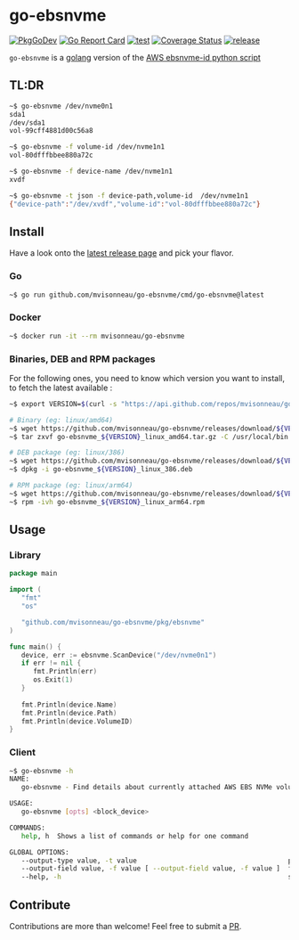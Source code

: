 # go-ebsnvme

[![PkgGoDev](https://pkg.go.dev/badge/github.com/mvisonneau/go-ebsnvme)](https://pkg.go.dev/mod/github.com/mvisonneau/go-ebsnvme)
[![Go Report Card](https://goreportcard.com/badge/github.com/mvisonneau/go-ebsnvme)](https://goreportcard.com/report/github.com/mvisonneau/go-ebsnvme)
[![test](https://github.com/mvisonneau/go-ebsnvme/actions/workflows/test.yml/badge.svg)](https://github.com/mvisonneau/go-ebsnvme/actions/workflows/test.yml)
[![Coverage Status](https://coveralls.io/repos/github/mvisonneau/go-ebsnvme/badge.svg?branch=main)](https://coveralls.io/github/mvisonneau/go-ebsnvme?branch=main)
[![release](https://github.com/mvisonneau/go-ebsnvme/actions/workflows/release.yml/badge.svg)](https://github.com/mvisonneau/go-ebsnvme/actions/workflows/release.yml)

`go-ebsnvme` is a [golang](https://golang.org/) version of the [AWS ebsnvme-id python script](https://docs.aws.amazon.com/AWSEC2/latest/UserGuide/nvme-ebs-volumes.html)

## TL:DR

```bash
~$ go-ebsnvme /dev/nvme0n1
sda1
/dev/sda1
vol-99cff4881d00c56a8

~$ go-ebsnvme -f volume-id /dev/nvme1n1
vol-80dfffbbee880a72c

~$ go-ebsnvme -f device-name /dev/nvme1n1
xvdf

~$ go-ebsnvme -t json -f device-path,volume-id  /dev/nvme1n1
{"device-path":"/dev/xvdf","volume-id":"vol-80dfffbbee880a72c"}
```

## Install

Have a look onto the [latest release page](https://github.com/mvisonneau/go-ebsnvme/releases/latest) and pick your flavor.

### Go

```bash
~$ go run github.com/mvisonneau/go-ebsnvme/cmd/go-ebsnvme@latest

```

### Docker

```bash
~$ docker run -it --rm mvisonneau/go-ebsnvme
```

### Binaries, DEB and RPM packages

For the following ones, you need to know which version you want to install, to fetch the latest available :

```bash
~$ export VERSION=$(curl -s "https://api.github.com/repos/mvisonneau/go-ebsnvme/releases/latest" | grep '"tag_name":' | sed -E 's/.*"([^"]+)".*/\1/')
```

```bash
# Binary (eg: linux/amd64)
~$ wget https://github.com/mvisonneau/go-ebsnvme/releases/download/${VERSION}/go-ebsnvme_${VERSION}_linux_amd64.tar.gz
~$ tar zxvf go-ebsnvme_${VERSION}_linux_amd64.tar.gz -C /usr/local/bin

# DEB package (eg: linux/386)
~$ wget https://github.com/mvisonneau/go-ebsnvme/releases/download/${VERSION}/go-ebsnvme_${VERSION}_linux_386.deb
~$ dpkg -i go-ebsnvme_${VERSION}_linux_386.deb

# RPM package (eg: linux/arm64)
~$ wget https://github.com/mvisonneau/go-ebsnvme/releases/download/${VERSION}/go-ebsnvme_${VERSION}_linux_arm64.rpm
~$ rpm -ivh go-ebsnvme_${VERSION}_linux_arm64.rpm
```

## Usage

### Library

```go
package main

import (
   "fmt"
   "os"

   "github.com/mvisonneau/go-ebsnvme/pkg/ebsnvme"
)

func main() {
   device, err := ebsnvme.ScanDevice("/dev/nvme0n1")
   if err != nil {
      fmt.Println(err)
      os.Exit(1)
   }
   
   fmt.Println(device.Name)
   fmt.Println(device.Path)
   fmt.Println(device.VolumeID)
}
```

### Client

```bash
~$ go-ebsnvme -h
NAME:
   go-ebsnvme - Find details about currently attached AWS EBS NVMe volumes

USAGE:
   go-ebsnvme [opts] <block_device>

COMMANDS:
   help, h  Shows a list of commands or help for one command

GLOBAL OPTIONS:
   --output-type value, -t value                                      print results in whether "text" or "json" (default: "text")
   --output-field value, -f value [ --output-field value, -f value ]  filter out printed fields (default: "device-name", "device-path", "volume-id")
   --help, -h                                                         show help
```

## Contribute

Contributions are more than welcome! Feel free to submit a [PR](https://github.com/mvisonneau/go-ebsnvme/pulls).
